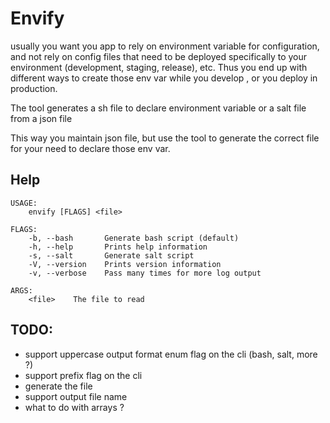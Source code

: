 # Envify

usually you want you app to rely on environment variable for configuration, and not rely on config files that need to be deployed specifically to your environment (development, staging, release), etc. Thus you end up with different ways to create those env var while you develop , or you deploy in production.

The tool generates a sh file to declare environment variable or a salt file from a json file 

This way you maintain json file, but use the tool to generate the correct file for your need to declare those env var.

## Help
```
USAGE:
    envify [FLAGS] <file>

FLAGS:
    -b, --bash       Generate bash script (default)
    -h, --help       Prints help information
    -s, --salt       Generate salt script
    -V, --version    Prints version information
    -v, --verbose    Pass many times for more log output

ARGS:
    <file>    The file to read
````

## TODO:
* support uppercase output format enum flag on the cli (bash, salt, more ?)
* support prefix flag on the cli
* generate the file
* support output file name
* what to do with arrays ?
